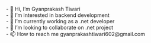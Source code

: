 <p style="background-image: url('https://content.satimagingcorp.com/static/galleryimages/worldview-1-satellite-image-yokohama-japan.jpg');">

<ul style="list-style-type: none;">
<li>- 👋 Hi, I’m Gyanprakash Tiwari 
</li>
<li>
- 👀 I’m interested in backend development
</li>

<li>
- 🌱 I’m currently working as a .net developer 
</li>

<li>- 💞️ I’m looking to collaborate on .net project  
</li>

<li>- 📫 How to reach me  gyanprakashtiwari602@gmail.com
</li>



</ul>


</p>


<!---
bluelikesky8/bluelikesky8 is a ✨ special ✨ repository because its `README.md` (this file) appears on your GitHub profile.
You can click the Preview link to take a look at your changes.
--->
